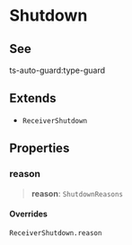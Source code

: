 # Shutdown

## See

ts-auto-guard:type-guard

## Extends

- `ReceiverShutdown`

## Properties

### reason

> **reason**: `ShutdownReasons`

#### Overrides

`ReceiverShutdown.reason`
